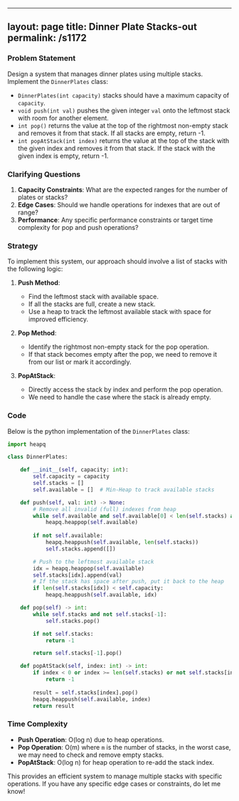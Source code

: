 
---
layout: page
title:  Dinner Plate Stacks-out
permalink: /s1172
---

### Problem Statement
Design a system that manages dinner plates using multiple stacks. Implement the `DinnerPlates` class:

* `DinnerPlates(int capacity)` stacks should have a maximum capacity of `capacity`.
* `void push(int val)` pushes the given integer `val` onto the leftmost stack with room for another element.
* `int pop()` returns the value at the top of the rightmost non-empty stack and removes it from that stack. If all stacks are empty, return -1.
* `int popAtStack(int index)` returns the value at the top of the stack with the given index and removes it from that stack. If the stack with the given index is empty, return -1.

### Clarifying Questions
1. **Capacity Constraints**: What are the expected ranges for the number of plates or stacks?
2. **Edge Cases**: Should we handle operations for indexes that are out of range?
3. **Performance**: Any specific performance constraints or target time complexity for pop and push operations?

### Strategy
To implement this system, our approach should involve a list of stacks with the following logic:

1. **Push Method**:
   - Find the leftmost stack with available space.
   - If all the stacks are full, create a new stack.
   - Use a heap to track the leftmost available stack with space for improved efficiency.

2. **Pop Method**:
   - Identify the rightmost non-empty stack for the pop operation.
   - If that stack becomes empty after the pop, we need to remove it from our list or mark it accordingly.

3. **PopAtStack**:
   - Directly access the stack by index and perform the pop operation.
   - We need to handle the case where the stack is already empty.

### Code
Below is the python implementation of the `DinnerPlates` class:

```python
import heapq

class DinnerPlates:

    def __init__(self, capacity: int):
        self.capacity = capacity
        self.stacks = []
        self.available = []  # Min-Heap to track available stacks

    def push(self, val: int) -> None:
        # Remove all invalid (full) indexes from heap
        while self.available and self.available[0] < len(self.stacks) and len(self.stacks[self.available[0]]) == self.capacity:
            heapq.heappop(self.available)
        
        if not self.available:
            heapq.heappush(self.available, len(self.stacks))
            self.stacks.append([])

        # Push to the leftmost available stack
        idx = heapq.heappop(self.available)
        self.stacks[idx].append(val)
        # If the stack has space after push, put it back to the heap
        if len(self.stacks[idx]) < self.capacity:
            heapq.heappush(self.available, idx)

    def pop(self) -> int:
        while self.stacks and not self.stacks[-1]:
            self.stacks.pop()

        if not self.stacks:
            return -1

        return self.stacks[-1].pop()

    def popAtStack(self, index: int) -> int:
        if index < 0 or index >= len(self.stacks) or not self.stacks[index]:
            return -1
        
        result = self.stacks[index].pop()
        heapq.heappush(self.available, index)
        return result
```

### Time Complexity
- **Push Operation**: O(log n) due to heap operations.
- **Pop Operation**: O(m) where `m` is the number of stacks, in the worst case, we may need to check and remove empty stacks.
- **PopAtStack**: O(log n) for heap operation to re-add the stack index.

This provides an efficient system to manage multiple stacks with specific operations. If you have any specific edge cases or constraints, do let me know!